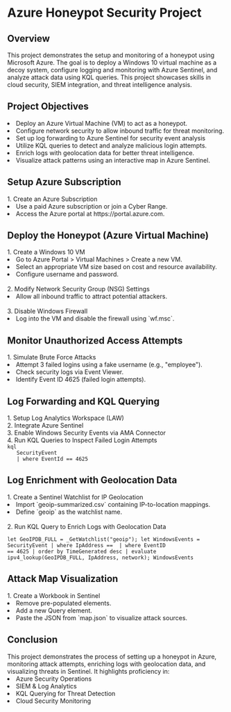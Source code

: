 <h1>Azure Honeypot Security Project</h1>

<h2>Overview</h2>
This project demonstrates the setup and monitoring of a honeypot using Microsoft Azure. The goal is to deploy a Windows 10 virtual machine as a decoy system, configure logging and monitoring with Azure Sentinel, and analyze attack data using KQL queries. This project showcases skills in cloud security, SIEM integration, and threat intelligence analysis.

<h2>Project Objectives</h2>
<li>Deploy an Azure Virtual Machine (VM) to act as a honeypot.</li>
<li>Configure network security to allow inbound traffic for threat monitoring.</li>
<li>Set up log forwarding to Azure Sentinel for security event analysis</li>
<li>Utilize KQL queries to detect and analyze malicious login attempts.</li>
<li>Enrich logs with geolocation data for better threat intelligence.</li>
<li>Visualize attack patterns using an interactive map in Azure Sentinel.</li>

<h2>Setup Azure Subscription</h2>
1. Create an Azure Subscription
   <li>Use a paid Azure subscription or join a Cyber Range.</li>
   <li>Access the Azure portal at https://portal.azure.com.</li>

<h2>Deploy the Honeypot (Azure Virtual Machine)</h2>
1. Create a Windows 10 VM
   <li> Go to Azure Portal > Virtual Machines > Create a new VM.</li>
   <li> Select an appropriate VM size based on cost and resource availability.</li>
   <li>Configure username and password.</li><br>
2. Modify Network Security Group (NSG) Settings
   <li>Allow all inbound traffic to attract potential attackers.</li><br>
3. Disable Windows Firewall
   <li>Log into the VM and disable the firewall using `wf.msc`.</li>

<h2>Monitor Unauthorized Access Attempts</h2>
1. Simulate Brute Force Attacks
   <li>Attempt 3 failed logins using a fake username (e.g., "employee").</li>
   <li>Check security logs via Event Viewer.</li>
   <li>Identify Event ID 4625 (failed login attempts).</li>

<h2> Log Forwarding and KQL Querying</h2>
1. Setup Log Analytics Workspace (LAW)<br>
2. Integrate Azure Sentinel<br>
3. Enable Windows Security Events via AMA Connector<br>
4. Run KQL Queries to Inspect Failed Login Attempts<br>
   <code>kql
   SecurityEvent
   | where EventId == 4625</code>
   

<h2>Log Enrichment with Geolocation Data</h2>
1. Create a Sentinel Watchlist for IP Geolocation
   <li>Import `geoip-summarized.csv` containing IP-to-location mappings.</li>
   <li>Define `geoip` as the watchlist name.</li><br>
2. Run KQL Query to Enrich Logs with Geolocation Data<br>
   
  <code>let GeoIPDB_FULL = _GetWatchlist("geoip");
   let WindowsEvents = SecurityEvent
     | where IpAddress == <attacker IP address>
     | where EventID == 4625
     | order by TimeGenerated desc
     | evaluate ipv4_lookup(GeoIPDB_FULL, IpAddress, network);
  WindowsEvents </code>
   

<h2>Attack Map Visualization</h2>
1. Create a Workbook in Sentinel
   <li> Remove pre-populated elements.</li>
   <li>Add a new Query element.</li>
   <li>Paste the JSON from `map.json` to visualize attack sources.</li>

<h2>Conclusion</h2>
This project demonstrates the process of setting up a honeypot in Azure, monitoring attack attempts, enriching logs with geolocation data, and visualizing threats in Sentinel. It highlights proficiency in:
<li>Azure Security Operations</li>
<li>SIEM & Log Analytics</li>
<li>KQL Querying for Threat Detection</li>
<li>Cloud Security Monitoring</li>

